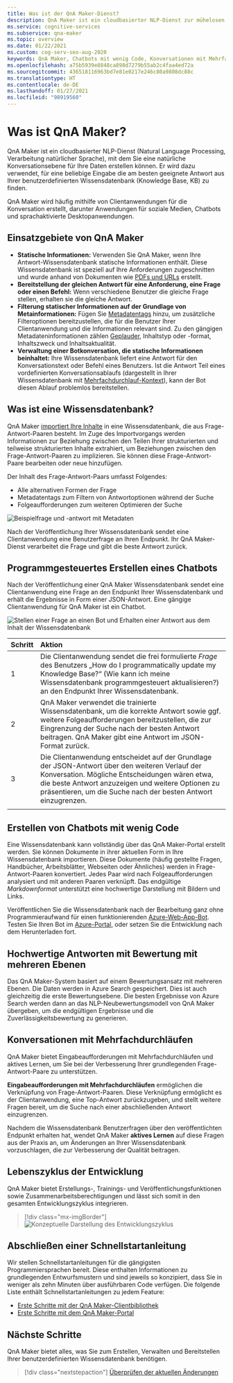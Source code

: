 ```yaml
---
title: Was ist der QnA Maker-Dienst?
description: QnA Maker ist ein cloudbasierter NLP-Dienst zur mühelosen Erstellung einer natürlichen Konversationsebene für Ihre Daten. Er kann verwendet werden, um für eine beliebige Eingabe in natürlicher Sprache die am besten geeignete Antwort aus Ihrer benutzerdefinierten Wissensdatenbank (Knowledge Base, KB) zu finden.
ms.service: cognitive-services
ms.subservice: qna-maker
ms.topic: overview
ms.date: 01/22/2021
ms.custom: cog-serv-seo-aug-2020
keywords: QnA Maker, Chatbots mit wenig Code, Konversationen mit Mehrfachdurchläufen
ms.openlocfilehash: a75b5939e8848ca898d7279b55ab2c4faa4ed72a
ms.sourcegitcommit: 436518116963bd7e81e0217e246c80a9808dc88c
ms.translationtype: HT
ms.contentlocale: de-DE
ms.lasthandoff: 01/27/2021
ms.locfileid: "98919560"
---
```

# <a name="what-is-qna-maker"></a>Was ist QnA Maker?

QnA Maker ist ein cloudbasierter NLP-Dienst (Natural Language Processing, Verarbeitung natürlicher Sprache), mit dem Sie eine natürliche Konversationsebene für Ihre Daten erstellen können. Er wird dazu verwendet, für eine beliebige Eingabe die am besten geeignete Antwort aus Ihrer benutzerdefinierten Wissensdatenbank (Knowledge Base, KB) zu finden.

QnA Maker wird häufig mithilfe von Clientanwendungen für die Konversation erstellt, darunter Anwendungen für soziale Medien, Chatbots und sprachaktivierte Desktopanwendungen.

## <a name="when-to-use-qna-maker"></a>Einsatzgebiete von QnA Maker

* **Statische Informationen:** Verwenden Sie QnA Maker, wenn Ihre Antwort-Wissensdatenbank statische Informationen enthält. Diese Wissensdatenbank ist speziell auf Ihre Anforderungen zugeschnitten und wurde anhand von Dokumenten wie [PDFs und URLs](../Concepts/data-sources-and-content.md) erstellt.
* **Bereitstellung der gleichen Antwort für eine Anforderung, eine Frage oder einen Befehl:** Wenn verschiedene Benutzer die gleiche Frage stellen, erhalten sie die gleiche Antwort.
* **Filterung statischer Informationen auf der Grundlage von Metainformationen:** Fügen Sie [Metadatentags](../how-to/metadata-generateanswer-usage.md) hinzu, um zusätzliche Filteroptionen bereitzustellen, die für die Benutzer Ihrer Clientanwendung und die Informationen relevant sind. Zu den gängigen Metadateninformationen zählen [Geplauder](../how-to/chit-chat-knowledge-base.md), Inhaltstyp oder -format, Inhaltszweck und Inhaltsaktualität.
* **Verwaltung einer Botkonversation, die statische Informationen beinhaltet:** Ihre Wissensdatenbank liefert eine Antwort für den Konversationstext oder Befehl eines Benutzers. Ist die Antwort Teil eines vordefinierten Konversationsablaufs (dargestellt in Ihrer Wissensdatenbank mit [Mehrfachdurchlauf-Kontext](../how-to/multiturn-conversation.md)), kann der Bot diesen Ablauf problemlos bereitstellen.

## <a name="what-is-a-knowledge-base"></a>Was ist eine Wissensdatenbank?

QnA Maker [importiert Ihre Inhalte](../Concepts/plan.md) in eine Wissensdatenbank, die aus Frage-Antwort-Paaren besteht. Im Zuge des Importvorgangs werden Informationen zur Beziehung zwischen den Teilen Ihrer strukturierten und teilweise strukturierten Inhalte extrahiert, um Beziehungen zwischen den Frage-Antwort-Paaren zu implizieren. Sie können diese Frage-Antwort-Paare bearbeiten oder neue hinzufügen.

Der Inhalt des Frage-Antwort-Paars umfasst Folgendes:
* Alle alternativen Formen der Frage
* Metadatentags zum Filtern von Antwortoptionen während der Suche
* Folgeaufforderungen zum weiteren Optimieren der Suche

![Beispielfrage und -antwort mit Metadaten](../media/qnamaker-overview-learnabout/example-question-and-answer-with-metadata.png)

Nach der Veröffentlichung Ihrer Wissensdatenbank sendet eine Clientanwendung eine Benutzerfrage an Ihren Endpunkt. Ihr QnA Maker-Dienst verarbeitet die Frage und gibt die beste Antwort zurück.

## <a name="create-a-chat-bot-programmatically"></a>Programmgesteuertes Erstellen eines Chatbots

Nach der Veröffentlichung einer QnA Maker Wissensdatenbank sendet eine Clientanwendung eine Frage an den Endpunkt Ihrer Wissensdatenbank und erhält die Ergebnisse in Form einer JSON-Antwort. Eine gängige Clientanwendung für QnA Maker ist ein Chatbot.

![Stellen einer Frage an einen Bot und Erhalten einer Antwort aus dem Inhalt der Wissensdatenbank](../media/qnamaker-overview-learnabout/bot-chat-with-qnamaker.png)

|Schritt|Aktion|
|:--|:--|
|1|Die Clientanwendung sendet die frei formulierte _Frage_ des Benutzers „How do I programmatically update my Knowledge Base?“ (Wie kann ich meine Wissensdatenbank programmgesteuert aktualisieren?) an den Endpunkt Ihrer Wissensdatenbank.|
|2|QnA Maker verwendet die trainierte Wissensdatenbank, um die korrekte Antwort sowie ggf. weitere Folgeaufforderungen bereitzustellen, die zur Eingrenzung der Suche nach der besten Antwort beitragen. QnA Maker gibt eine Antwort im JSON-Format zurück.|
|3|Die Clientanwendung entscheidet auf der Grundlage der JSON-Antwort über den weiteren Verlauf der Konversation. Mögliche Entscheidungen wären etwa, die beste Antwort anzuzeigen und weitere Optionen zu präsentieren, um die Suche nach der besten Antwort einzugrenzen. |
|||

## <a name="build-low-code-chat-bots"></a>Erstellen von Chatbots mit wenig Code

Eine Wissensdatenbank kann vollständig über das QnA Maker-Portal erstellt werden. Sie können Dokumente in ihrer aktuellen Form in Ihre Wissensdatenbank importieren. Diese Dokumente (häufig gestellte Fragen, Handbücher, Arbeitsblätter, Webseiten oder Ähnliches) werden in Frage-Antwort-Paaren konvertiert. Jedes Paar wird nach Folgeaufforderungen analysiert und mit anderen Paaren verknüpft. Das endgültige _Markdownformat_ unterstützt eine hochwertige Darstellung mit Bildern und Links.

Veröffentlichen Sie die Wissensdatenbank nach der Bearbeitung ganz ohne Programmieraufwand für einen funktionierenden [Azure-Web-App-Bot](https://azure.microsoft.com/services/bot-service/). Testen Sie Ihren Bot im [Azure-Portal](https://portal.azure.com), oder setzen Sie die Entwicklung nach dem Herunterladen fort.

## <a name="high-quality-responses-with-layered-ranking"></a>Hochwertige Antworten mit Bewertung mit mehreren Ebenen

Das QnA Maker-System basiert auf einem Bewertungsansatz mit mehreren Ebenen. Die Daten werden in Azure Search gespeichert. Dies ist auch gleichzeitig die erste Bewertungsebene. Die besten Ergebnisse von Azure Search werden dann an das NLP-Neubewertungsmodell von QnA Maker übergeben, um die endgültigen Ergebnisse und die Zuverlässigkeitsbewertung zu generieren.

## <a name="multi-turn-conversations"></a>Konversationen mit Mehrfachdurchläufen

QnA Maker bietet Eingabeaufforderungen mit Mehrfachdurchläufen und aktives Lernen, um Sie bei der Verbesserung Ihrer grundlegenden Frage-Antwort-Paare zu unterstützen.

**Eingabeaufforderungen mit Mehrfachdurchläufen** ermöglichen die Verknüpfung von Frage-Antwort-Paaren. Diese Verknüpfung ermöglicht es der Clientanwendung, eine Top-Antwort zurückzugeben, und stellt weitere Fragen bereit, um die Suche nach einer abschließenden Antwort einzugrenzen.

Nachdem die Wissensdatenbank Benutzerfragen über den veröffentlichten Endpunkt erhalten hat, wendet QnA Maker **aktives Lernen** auf diese Fragen aus der Praxis an, um Änderungen an Ihrer Wissensdatenbank vorzuschlagen, die zur Verbesserung der Qualität beitragen.

## <a name="development-lifecycle"></a>Lebenszyklus der Entwicklung

QnA Maker bietet Erstellungs-, Trainings- und Veröffentlichungsfunktionen sowie Zusammenarbeitsberechtigungen und lässt sich somit in den gesamten Entwicklungszyklus integrieren.

> [!div class="mx-imgBorder"]
> ![Konzeptuelle Darstellung des Entwicklungszyklus](../media/qnamaker-overview-learnabout/development-cycle.png)


## <a name="complete-a-quickstart"></a>Abschließen einer Schnellstartanleitung

Wir stellen Schnellstartanleitungen für die gängigsten Programmiersprachen bereit. Diese enthalten Informationen zu grundlegenden Entwurfsmustern und sind jeweils so konzipiert, dass Sie in weniger als zehn Minuten über ausführbaren Code verfügen. Die folgende Liste enthält Schnellstartanleitungen zu jedem Feature:

* [Erste Schritte mit der QnA Maker-Clientbibliothek](../quickstarts/quickstart-sdk.md)
* [Erste Schritte mit dem QnA Maker-Portal](../quickstarts/create-publish-knowledge-base.md)

## <a name="next-steps"></a>Nächste Schritte
QnA Maker bietet alles, was Sie zum Erstellen, Verwalten und Bereitstellen Ihrer benutzerdefinierten Wissensdatenbank benötigen.

> [!div class="nextstepaction"]
> [Überprüfen der aktuellen Änderungen](../whats-new.md)
